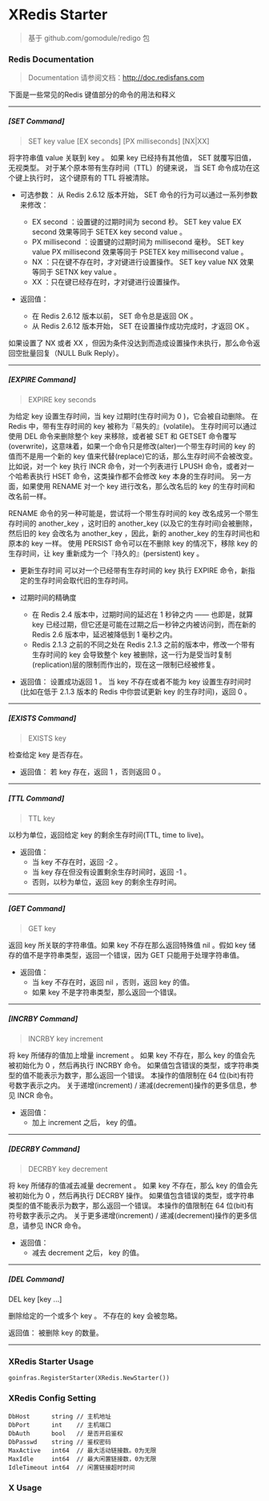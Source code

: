 # XRedis Starter

> 基于 github.com/gomodule/redigo 包

### Redis Documentation

> Documentation  请参阅文档：http://doc.redisfans.com

下面是一些常见的Redis 键值部分的命令的用法和释义

--------------------------------------------------------------------
##### [SET Command]
> SET key value [EX seconds] [PX milliseconds] [NX|XX]

将字符串值 value 关联到 key 。
如果 key 已经持有其他值， SET 就覆写旧值，无视类型。
对于某个原本带有生存时间（TTL）的键来说， 当 SET 命令成功在这个键上执行时， 这个键原有的 TTL 将被清除。

- 可选参数：
从 Redis 2.6.12 版本开始， SET 命令的行为可以通过一系列参数来修改：
    - EX second ：设置键的过期时间为 second 秒。 SET key value EX second 效果等同于 SETEX key second value 。
    - PX millisecond ：设置键的过期时间为 millisecond 毫秒。 SET key value PX millisecond 效果等同于 PSETEX key millisecond value 。
    - NX ：只在键不存在时，才对键进行设置操作。 SET key value NX 效果等同于 SETNX key value 。
    - XX ：只在键已经存在时，才对键进行设置操作。

- 返回值：
    - 在 Redis 2.6.12 版本以前， SET 命令总是返回 OK 。
    - 从 Redis 2.6.12 版本开始， SET 在设置操作成功完成时，才返回 OK 。

如果设置了 NX 或者 XX ，但因为条件没达到而造成设置操作未执行，那么命令返回空批量回复（NULL Bulk Reply）。


--------------------------------------------------------------------
##### [EXPIRE Command]
> EXPIRE key seconds

为给定 key 设置生存时间，当 key 过期时(生存时间为 0 )，它会被自动删除。
在 Redis 中，带有生存时间的 key 被称为『易失的』(volatile)。
生存时间可以通过使用 DEL 命令来删除整个 key 来移除，或者被 SET 和 GETSET 命令覆写(overwrite)，这意味着，如果一个命令只是修改(alter)一个带生存时间的 key 的值而不是用一个新的 key 值来代替(replace)它的话，那么生存时间不会被改变。
比如说，对一个 key 执行 INCR 命令，对一个列表进行 LPUSH 命令，或者对一个哈希表执行 HSET 命令，这类操作都不会修改 key 本身的生存时间。
另一方面，如果使用 RENAME 对一个 key 进行改名，那么改名后的 key 的生存时间和改名前一样。

RENAME 命令的另一种可能是，尝试将一个带生存时间的 key 改名成另一个带生存时间的 another_key ，这时旧的 another_key (以及它的生存时间)会被删除，然后旧的 key 会改名为 another_key ，因此，新的 another_key 的生存时间也和原本的 key 一样。
使用 PERSIST 命令可以在不删除 key 的情况下，移除 key 的生存时间，让 key 重新成为一个『持久的』(persistent) key 。

- 更新生存时间
可以对一个已经带有生存时间的 key 执行 EXPIRE 命令，新指定的生存时间会取代旧的生存时间。

- 过期时间的精确度
    - 在 Redis 2.4 版本中，过期时间的延迟在 1 秒钟之内 —— 也即是，就算 key 已经过期，但它还是可能在过期之后一秒钟之内被访问到，而在新的 Redis 2.6 版本中，延迟被降低到 1 毫秒之内。
    - Redis 2.1.3 之前的不同之处在 Redis 2.1.3 之前的版本中，修改一个带有生存时间的 key 会导致整个 key 被删除，这一行为是受当时复制(replication)层的限制而作出的，现在这一限制已经被修复。

- 返回值：
设置成功返回 1 。
当 key 不存在或者不能为 key 设置生存时间时(比如在低于 2.1.3 版本的 Redis 中你尝试更新 key 的生存时间)，返回 0 。

--------------------------------------------------------------------

##### [EXISTS Command]
> EXISTS key

检查给定 key 是否存在。

- 返回值：
若 key 存在，返回 1 ，否则返回 0 。

--------------------------------------------------------------------

##### [TTL Command]
> TTL key

以秒为单位，返回给定 key 的剩余生存时间(TTL, time to live)。

- 返回值：
    - 当 key 不存在时，返回 -2 。
    - 当 key 存在但没有设置剩余生存时间时，返回 -1 。
    - 否则，以秒为单位，返回 key 的剩余生存时间。

--------------------------------------------------------------------

##### [GET Command]
> GET key

返回 key 所关联的字符串值。如果 key 不存在那么返回特殊值 nil 。假如 key 储存的值不是字符串类型，返回一个错误，因为 GET 只能用于处理字符串值。

- 返回值：
    - 当 key 不存在时，返回 nil ，否则，返回 key 的值。
    - 如果 key 不是字符串类型，那么返回一个错误。


--------------------------------------------------------------------

##### [INCRBY Command]
> INCRBY key increment

将 key 所储存的值加上增量 increment 。
如果 key 不存在，那么 key 的值会先被初始化为 0 ，然后再执行 INCRBY 命令。
如果值包含错误的类型，或字符串类型的值不能表示为数字，那么返回一个错误。
本操作的值限制在 64 位(bit)有符号数字表示之内。
关于递增(increment) / 递减(decrement)操作的更多信息，参见 INCR 命令。

- 返回值：
    - 加上 increment 之后， key 的值。

--------------------------------------------------------------------

##### [DECRBY Command]
> DECRBY key decrement

将 key 所储存的值减去减量 decrement 。
如果 key 不存在，那么 key 的值会先被初始化为 0 ，然后再执行 DECRBY 操作。
如果值包含错误的类型，或字符串类型的值不能表示为数字，那么返回一个错误。
本操作的值限制在 64 位(bit)有符号数字表示之内。
关于更多递增(increment) / 递减(decrement)操作的更多信息，请参见 INCR 命令。

- 返回值：
    - 减去 decrement 之后， key 的值。

--------------------------------------------------------------------

##### [DEL Command]

DEL key [key ...]

删除给定的一个或多个 key 。
不存在的 key 会被忽略。

返回值：
被删除 key 的数量。

--------------------------------------------------------------------

### XRedis Starter Usage
```
goinfras.RegisterStarter(XRedis.NewStarter())

```

### XRedis Config Setting

```
DbHost      string // 主机地址
DbPort      int    // 主机端口
DbAuth      bool   // 是否开启鉴权
DbPasswd    string // 鉴权密码
MaxActive   int64  // 最大活动链接数。0为无限
MaxIdle     int64  // 最大闲置链接数，0为无限
IdleTimeout int64  // 闲置链接超时时间
```

### X  Usage

```

```